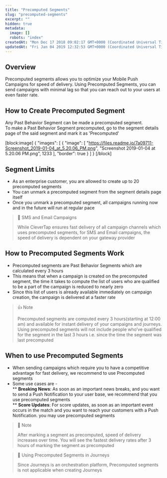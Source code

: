 ```yaml
---
title: "Precomputed Segments"
slug: "precomputed-segments"
excerpt: ""
hidden: true
metadata: 
  image: []
  robots: "index"
createdAt: "Mon Dec 17 2018 09:02:17 GMT+0000 (Coordinated Universal Time)"
updatedAt: "Fri Jan 04 2019 12:32:53 GMT+0000 (Coordinated Universal Time)"
---
```

## Overview

Precomputed segments allows you to optimize your Mobile Push Campaigns for speed of delivery. Using Precomputed Segments, you can send campaigns with minimal lag so that you can reach out to your users at even faster rate.

## How to Create Precomputed Segment

Any Past Behavior Segment can be made a precomputed segment.  
To make a Past Behavior Segment precomputed, go to the segment details page of the said segment and mark it as 'Precomputed'

[block:image]
{
  "images": [
    {
      "image": [
        "https://files.readme.io/7a09711-Screenshot_2019-01-04_at_5.20.06_PM.png",
        "Screenshot 2019-01-04 at 5.20.06 PM.png",
        1233
      ],
      "border": true
    }
  ]
}
[/block]


## Segment Limits

- As an enterprise customer, you are allowed to create up to 20 precomputed segments
- You can unmark a precomputed segment from the segment details page itself
- Once you unmark a precomputed segment, all campaigns running now and in the future will run at regular pace

> 🚧 SMS and Email Campaigns
> 
> While CleverTap ensures fast delivery of all campaign channels which uses precomputed segments, for SMS and Email campaigns, the speed of delivery is dependent on your gateway provider

## How to Precomputed Segments Work

- Precomputed segments are Past Behavior Segments which are calculated every 3 hours
- This means that when a campaign is created on the precomputed segment, the time it takes to compute the list of users who are qualified to be a part of the campaign is reduced to nearly zero
- Since this list of users is already available immediately on campaign creation, the campaign is delivered at a faster rate

> 👍 Note
> 
> Precomputed segments are computed every 3 hours(starting at 12:00 am) and available for instant delivery of your campaigns and journeys.  
> Using precomputed segments will not include people who’ve qualified for the segment in the last 3 hours i.e. since the time the segment was last precomputed

## When to use Precomputed Segments

- When sending campaigns which require you to have a competitive advantage for fast delivery, we recommend to use Precomputed segments
- Some use cases are -  
  \*\* **Breaking News**: As soon as an important news breaks, and you want to send a Push Notification to your user base, we recommend that you use precomputed segments  
  \*\* **Score Updates**: For score updates, as soon as an important event occurs in the match and you want to reach your customers with a Push Notification. you may use precomputed segments

> 📘 Note
> 
> After marking a segment as precomputed, speed of delivery increases over time. You will see the fastest delivery rates after 3 hours of marking the segment as precomputed

> 🚧 Using Precomputed Segments in Journeys
> 
> Since Journeys is an orchestration platform, Precomputed segments is not applicable when creating Journeys
